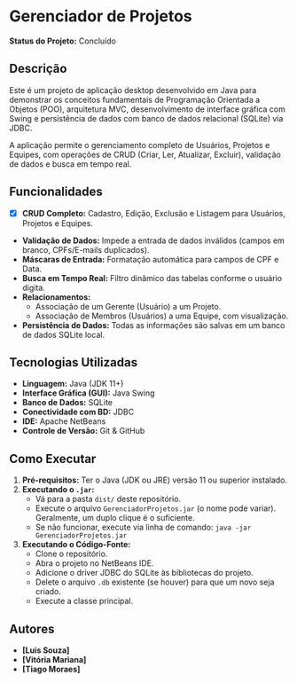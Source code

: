 # Gerenciador de Projetos

**Status do Projeto:** Concluído

## Descrição

Este é um projeto de aplicação desktop desenvolvido em Java para demonstrar os conceitos fundamentais de Programação Orientada a Objetos (POO), arquitetura MVC, desenvolvimento de interface gráfica com Swing e persistência de dados com banco de dados relacional (SQLite) via JDBC.

A aplicação permite o gerenciamento completo de Usuários, Projetos e Equipes, com operações de CRUD (Criar, Ler, Atualizar, Excluir), validação de dados e busca em tempo real.

## Funcionalidades

-   [x] **CRUD Completo:** Cadastro, Edição, Exclusão e Listagem para Usuários, Projetos e Equipes.
-   **Validação de Dados:** Impede a entrada de dados inválidos (campos em branco, CPFs/E-mails duplicados).
-   **Máscaras de Entrada:** Formatação automática para campos de CPF e Data.
-   **Busca em Tempo Real:** Filtro dinâmico das tabelas conforme o usuário digita.
-   **Relacionamentos:**
    -   Associação de um Gerente (Usuário) a um Projeto.
    -   Associação de Membros (Usuários) a uma Equipe, com visualização.
-   **Persistência de Dados:** Todas as informações são salvas em um banco de dados SQLite local.

## Tecnologias Utilizadas

-   **Linguagem:** Java (JDK 11+)
-   **Interface Gráfica (GUI):** Java Swing
-   **Banco de Dados:** SQLite
-   **Conectividade com BD:** JDBC
-   **IDE:** Apache NetBeans
-   **Controle de Versão:** Git & GitHub

##  Como Executar

1.  **Pré-requisitos:** Ter o Java (JDK ou JRE) versão 11 ou superior instalado.
2.  **Executando o `.jar`:**
    -   Vá para a pasta `dist/` deste repositório.
    -   Execute o arquivo `GerenciadorProjetos.jar` (o nome pode variar). Geralmente, um duplo clique é o suficiente.
    -   Se não funcionar, execute via linha de comando: `java -jar GerenciadorProjetos.jar`
3.  **Executando o Código-Fonte:**
    -   Clone o repositório.
    -   Abra o projeto no NetBeans IDE.
    -   Adicione o driver JDBC do SQLite às bibliotecas do projeto.
    -   Delete o arquivo `.db` existente (se houver) para que um novo seja criado.
    -   Execute a classe principal.

##  Autores

-   **[Luis Souza]**
-   **[Vitória Mariana]**
-   **[Tiago Moraes]**